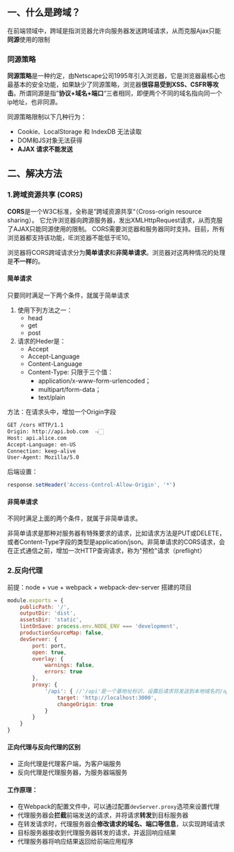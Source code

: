 ## 一、什么是跨域？

在前端领域中，跨域是指浏览器允许向服务器发送跨域请求，从而克服Ajax只能**同源**使用的限制
### 同源策略
**同源策略**是一种约定，由Netscape公司1995年引入浏览器，它是浏览器最核心也最基本的安全功能，如果缺少了同源策略，浏览器**很容易受到XSS、CSFR等攻击**。所谓同源是指”**协议+域名+端口**“三者相同，即便两个不同的域名指向同一个ip地址，也非同源。

同源策略限制以下几种行为：  
- Cookie、LocalStorage 和 IndexDB 无法读取
- DOM和JS对象无法获得
- **AJAX 请求不能发送**

## 二、解决方法

### 1.跨域资源共享 (CORS)
**CORS**是一个W3C标准，全称是”跨域资源共享“（Cross-origin resource sharing）。 它允许浏览器向跨源服务器，发出XMLHttpRequest请求，从而克服了AJAX只能同源使用的限制。 CORS需要浏览器和服务器同时支持。目前，所有浏览器都支持该功能，IE浏览器不能低于IE10。

浏览器将CORS跨域请求分为**简单请求**和**非简单请求**。浏览器对这两种情况的处理是**不一样**的。

#### 简单请求
只要同时满足一下两个条件，就属于简单请求  
1. 使用下列方法之一：
	- head
	- get
	- post
2. 请求的Heder是：
	- Accept
	- Accept-Language
	- Content-Language
	- Content-Type: 只限于三个值：
		- application/x-www-form-urlencoded；
		- multipart/form-data；
		- text/plain

方法：在请求头中，增加一个Origin字段
```bash hl:2
GET /cors HTTP/1.1 
Origin: http://api.bob.com  👈🏻
Host: api.alice.com 
Accept-Language: en-US 
Connection: keep-alive 
User-Agent: Mozilla/5.0
```

后端设置：
```js
response.setHeader('Access-Control-Allow-Origin', '*')
```

#### 非简单请求
不同时满足上面的两个条件，就属于非简单请求。

非简单请求是那种对服务器有特殊要求的请求，比如请求方法是PUT或DELETE，或者Content-Type字段的类型是application/json。非简单请求的CORS请求，会在正式通信之前，增加一次HTTP查询请求，称为"预检"请求（preflight）

### 2.反向代理
前提：node + vue + webpack + webpack-dev-server 搭建的项目
```js file:vue.config.js hl:7,14-18
module.exports = {
	publicPath: '/',
	outputDir: 'dist',
	assetsDir: 'static',
	lintOnSave: process.env.NODE_ENV === 'development',
	productionSourceMap: false,
	devServer: {
		port: port,
		open: true,
		overlay: {
			warnings: false,
			errors: true
		},
		proxy: {
			'/api': { //'/api'是一个基地址标识，设置后请求将发送到本地域名的/api中
				target: 'http://localhost:3000',
				changeOrigin: true
			}
		}
	}
}
```

#### 正向代理与反向代理的区别
- 正向代理是代理客户端，为客户端服务
- 反向代理是代理服务器，为服务器端服务

#### 工作原理：
- 在Webpack的配置文件中，可以通过配置`devServer.proxy`选项来设置代理
- 代理服务器会**拦截**前端发送的请求，并将请求**转发**到目标服务器
- 在转发请求时，代理服务器会**修改请求的域名、端口等信息**，以实现跨域请求
- 目标服务器接收到代理服务器转发的请求，并返回响应结果
- 代理服务器将响应结果返回给前端应用程序

